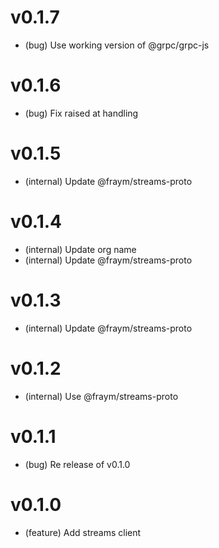 # v0.1.7

-   (bug) Use working version of @grpc/grpc-js

# v0.1.6

-   (bug) Fix raised at handling

# v0.1.5

-   (internal) Update @fraym/streams-proto

# v0.1.4

-   (internal) Update org name
-   (internal) Update @fraym/streams-proto

# v0.1.3

-   (internal) Update @fraym/streams-proto

# v0.1.2

-   (internal) Use @fraym/streams-proto

# v0.1.1

-   (bug) Re release of v0.1.0

# v0.1.0

-   (feature) Add streams client
